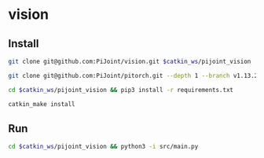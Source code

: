 # vision

## Install


```bash
git clone git@github.com:PiJoint/vision.git $catkin_ws/pijoint_vision
```

```bash
git clone git@github.com:PiJoint/pitorch.git --depth 1 --branch v1.13.2 && cd pitorch && pip3 install .
```

```bash
cd $catkin_ws/pijoint_vision && pip3 install -r requirements.txt
```

```bash
catkin_make install
```

## Run
```bash
cd $catkin_ws/pijoint_vision && python3 -i src/main.py
```